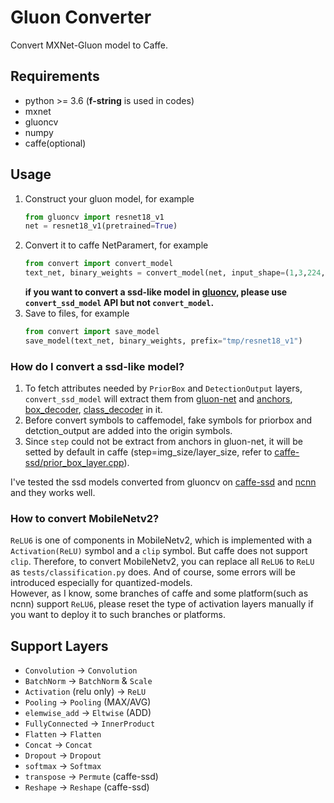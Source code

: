 # Gluon Converter
Convert MXNet-Gluon model to Caffe.

## Requirements      
* python >= 3.6 (**f-string** is used in codes)
* mxnet
* gluoncv
* numpy
* caffe(optional)

## Usage
1. Construct your gluon model, for example     
    ```python
    from gluoncv import resnet18_v1
    net = resnet18_v1(pretrained=True)
    ```
2. Convert it to caffe NetParamert, for example    
    ```python
    from convert import convert_model
    text_net, binary_weights = convert_model(net, input_shape=(1,3,224,224), softmax=False)
    ```      
    **if you want to convert a ssd-like model in [gluoncv](https://github.com/dmlc/gluon-cv), please use `convert_ssd_model` API but not `convert_model`.**
3. Save to files, for example
    ```python
    from convert import save_model
    save_model(text_net, binary_weights, prefix="tmp/resnet18_v1")
    ``` 

### How do I convert a ssd-like model?    
1. To fetch attributes needed by `PriorBox` and `DetectionOutput` layers, `convert_ssd_model` will extract them from [gluon-net](https://github.com/dmlc/gluon-cv/blob/master/gluoncv/model_zoo/ssd/ssd.py#L18) and [anchors](https://github.com/dmlc/gluon-cv/blob/276ffba742d4cfe51336a76b702647c52ebb6ee0/gluoncv/model_zoo/ssd/anchor.py#L9), [box_decoder](https://github.com/dmlc/gluon-cv/blob/276ffba742d4cfe51336a76b702647c52ebb6ee0/gluoncv/nn/coder.py#L204), [class_decoder](https://github.com/dmlc/gluon-cv/blob/276ffba742d4cfe51336a76b702647c52ebb6ee0/gluoncv/nn/coder.py#L329) in it. 
2. Before convert symbols to caffemodel, fake symbols for priorbox and detction_output are added into the origin symbols.
3. Since `step` could not be extract from anchors in gluon-net, it will be setted by default in caffe (step=img_size/layer_size, refer to [caffe-ssd/prior_box_layer.cpp](https://github.com/weiliu89/caffe/blob/ssd/src/caffe/layers/prior_box_layer.cpp#L133-L135)).

I've tested the ssd models converted from gluoncv on [caffe-ssd](https://github.com/weiliu89/caffe/tree/ssd) and [ncnn](https://github.com/Tencent/ncnn) and they works well.

### How to convert MobileNetv2?       
`ReLU6` is one of components in MobileNetv2, which is implemented with a `Activation(ReLU)` symbol and a `clip` symbol. But caffe does not support `clip`. Therefore, to convert MobileNetv2, you can replace all `ReLU6` to `ReLU` as `tests/classification.py` does. And of course, some errors will be introduced especially for quantized-models.      
However, as I know, some branches of caffe and some platform(such as ncnn) support `ReLU6`, please reset the type of activation layers manually if you want to deploy it to such branches or platforms.

## Support Layers
* `Convolution` -> `Convolution`
* `BatchNorm` -> `BatchNorm` & `Scale`
* `Activation` (relu only) -> `ReLU`
* `Pooling` -> `Pooling` (MAX/AVG)      
* `elemwise_add` -> `Eltwise` (ADD)
* `FullyConnected` -> `InnerProduct`
* `Flatten` -> `Flatten`
* `Concat` -> `Concat`
* `Dropout` -> `Dropout`
* `softmax` -> `Softmax`
* `transpose` -> `Permute` (caffe-ssd)
* `Reshape` -> `Reshape` (caffe-ssd)
